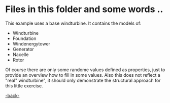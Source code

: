 # Files in this folder and some words ..

This example uses a base windturbine. It contains the models of:
- Windturbine
- Foundation
- Windenergytower
- Generator
- Nacelle
- Rotor

Of course there are only some randome values defined as properties, just to provide an overview how to fill in some values. Also this does not reflect a "real" windturbine", it should only demonstrate the structural approach for this little exercise.

<a href="https://github.com/DittmannAxel/ADT3Dimension">-back-</a>


